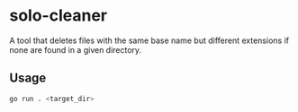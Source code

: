 # solo-cleaner

A tool that deletes files with the same base name but different extensions if none are found in a given directory.  

## Usage

```sh
go run . <target_dir>
```
